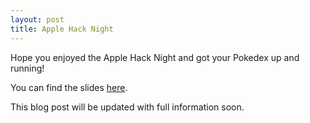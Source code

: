 ```yaml
---
layout: post
title: Apple Hack Night
---
```


Hope you enjoyed the Apple Hack Night and got your Pokedex up and running!

You can find the slides [here](https://docs.google.com/presentation/d/1lamZboW9WvOObim2msCycgxR3687sVgWilJE5xzh4Do/edit?usp=sharing).

This blog post will be updated with full information soon.